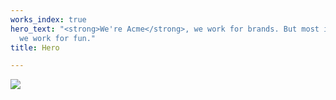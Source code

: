 ```yaml
---
works_index: true
hero_text: "<strong>We're Acme</strong>, we work for brands. But most importantly,
  we work for fun."
title: Hero

---
```

<Hero :text="$page.frontmatter.hero_text" />
<WorksList />

![](/upload/MM_Logo.png)